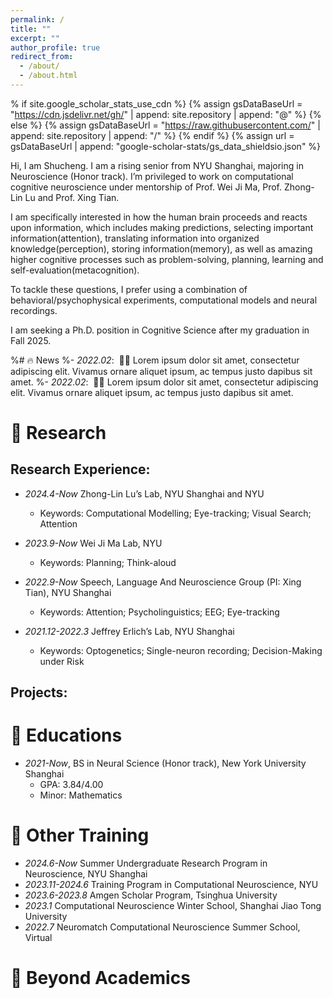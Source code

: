 ```yaml
---
permalink: /
title: ""
excerpt: ""
author_profile: true
redirect_from: 
  - /about/
  - /about.html
---
```


% if site.google_scholar_stats_use_cdn %}
{% assign gsDataBaseUrl = "https://cdn.jsdelivr.net/gh/" | append: site.repository | append: "@" %}
{% else %}
{% assign gsDataBaseUrl = "https://raw.githubusercontent.com/" | append: site.repository | append: "/" %}
{% endif %}
{% assign url = gsDataBaseUrl | append: "google-scholar-stats/gs_data_shieldsio.json" %}

<span class='anchor' id='about-me'></span>

Hi, I am Shucheng. I am a rising senior from NYU Shanghai, majoring in Neuroscience (Honor track). I’m privileged to work on computational cognitive neuroscience under mentorship of Prof. Wei Ji Ma, Prof. Zhong-Lin Lu and Prof. Xing Tian.

I am specifically interested in how the human brain proceeds and reacts upon information, which includes making predictions, selecting important information(attention), translating information into organized knowledge(perception), storing information(memory), as well as amazing higher cognitive processes such as problem-solving, planning, learning and self-evaluation(metacognition).

To tackle these questions, I prefer using a combination of behavioral/psychophysical experiments, computational models and neural recordings.

I am seeking a Ph.D. position in Cognitive Science after my graduation in Fall 2025.

%# 🔥 News
%- *2022.02*: &nbsp;🎉🎉 Lorem ipsum dolor sit amet, consectetur adipiscing elit. Vivamus ornare aliquet ipsum, ac tempus justo dapibus sit amet. 
%- *2022.02*: &nbsp;🎉🎉 Lorem ipsum dolor sit amet, consectetur adipiscing elit. Vivamus ornare aliquet ipsum, ac tempus justo dapibus sit amet. 

# 📝 Research 
## Research Experience:
- *2024.4-Now* Zhong-Lin Lu’s Lab, NYU Shanghai and NYU
  - Keywords: Computational Modelling; Eye-tracking; Visual Search; Attention
  
- *2023.9-Now* Wei Ji Ma Lab, NYU
  - Keywords: Planning; Think-aloud
  
- *2022.9-Now* Speech, Language And Neuroscience Group (PI: Xing Tian), NYU Shanghai
  - Keywords: Attention; Psycholinguistics; EEG; Eye-tracking
  
- *2021.12-2022.3* Jeffrey Erlich’s Lab, NYU Shanghai
  - Keywords: Optogenetics; Single-neuron recording; Decision-Making under Risk
  
## Projects:


# 📖 Educations
- *2021-Now*, BS in Neural Science (Honor track), New York University Shanghai
  - GPA: 3.84/4.00
  - Minor: Mathematics
# 📖 Other Training 
- *2024.6-Now* Summer Undergraduate Research Program in Neuroscience, NYU Shanghai
- *2023.11-2024.6* Training Program in Computational Neuroscience, NYU 
- *2023.6-2023.8* Amgen Scholar Program, Tsinghua University
- *2023.1* Computational Neuroscience Winter School, Shanghai Jiao Tong University
- *2022.7* Neuromatch Computational Neuroscience Summer School, Virtual

# 💬 Beyond Academics
